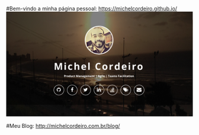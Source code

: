 
#Bem-vindo a minha página pessoal: https://michelcordeiro.github.io/
![Michel Cordeiro](/imgs/profile.png)

#Meu Blog: http://michelcordeiro.com.br/blog/
